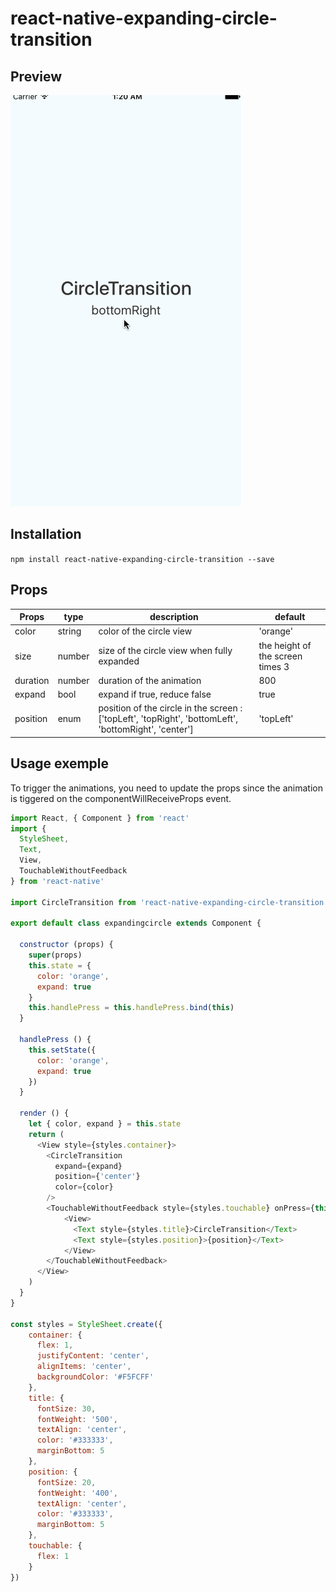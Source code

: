 # react-native-expanding-circle-transition


## Preview

![App preview](/animation.gif)

## Installation 

  `npm install react-native-expanding-circle-transition --save`

## Props 

| Props    | type   | description                                                                                             | default                          |
|----------|--------|---------------------------------------------------------------------------------------------------------|----------------------------------|
| color    | string | color of the circle view                                                                                | 'orange'                         |
| size     | number | size of the circle view when fully expanded                                                             | the height of the screen times 3 |
| duration | number | duration of the animation                                                                               | 800                              |
| expand   | bool   | expand if true, reduce false                                                                            | true                             |
| position | enum   | position of the circle in the screen :  ['topLeft', 'topRight', 'bottomLeft', 'bottomRight', 'center']  | 'topLeft'                        |

## Usage exemple

To trigger the animations, you need to update the props since the animation is tiggered on the componentWillReceiveProps event. 
```javascript
import React, { Component } from 'react'
import {
  StyleSheet,
  Text,
  View,
  TouchableWithoutFeedback
} from 'react-native'

import CircleTransition from 'react-native-expanding-circle-transition'

export default class expandingcircle extends Component {

  constructor (props) {
    super(props)
    this.state = {
      color: 'orange',
      expand: true
    }
    this.handlePress = this.handlePress.bind(this)
  }

  handlePress () {
    this.setState({
      color: 'orange',
      expand: true
    })
  }

  render () {
    let { color, expand } = this.state
    return (
      <View style={styles.container}>
        <CircleTransition
          expand={expand}
          position={'center'}
          color={color}
        />
        <TouchableWithoutFeedback style={styles.touchable} onPress={this.handlePress}>
            <View>
              <Text style={styles.title}>CircleTransition</Text>
              <Text style={styles.position}>{position}</Text>
            </View>
        </TouchableWithoutFeedback>
      </View>
    )
  }
}

const styles = StyleSheet.create({
    container: {
      flex: 1,
      justifyContent: 'center',
      alignItems: 'center',
      backgroundColor: '#F5FCFF'
    },
    title: {
      fontSize: 30,
      fontWeight: '500',
      textAlign: 'center',
      color: '#333333',
      marginBottom: 5
    },
    position: {
      fontSize: 20,
      fontWeight: '400',
      textAlign: 'center',
      color: '#333333',
      marginBottom: 5
    },
    touchable: {
      flex: 1
    }
})
``````
